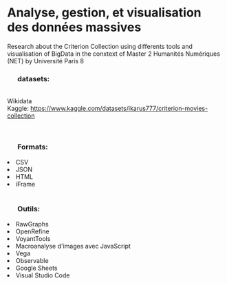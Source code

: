# Analyse, gestion, et visualisation des données massives
Research about the Criterion Collection using differents tools and visualisation of BigData in the conxtext of Master 2 Humanités Numériques (NET) by Université Paris 8
<br> <ul> <h3> datasets: </h3> </ul>
<br> Wikidata</li>
<br> Kaggle: https://www.kaggle.com/datasets/ikarus777/criterion-movies-collection</li>

<br> <ul> <h3> Formats:</h3> </ul>
<li> CSV</li>
<li> JSON</li>
<li> HTML</li>
<li> iFrame</li>
</ul>
<br> <ul> <h3> Outils: </h3> </ul>
<li> RawGraphs</li>
<li> OpenRefine</li>
<li> VoyantTools</li>
<li> Macroanalyse d'images avec JavaScript</li>
<li> Vega</li>
<li> Observable</li>
<li>Google Sheets</li>
<li>Visual Studio Code</li>
